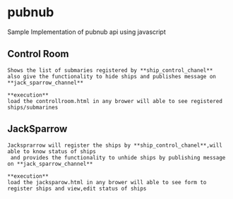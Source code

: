 # pubnub

Sample Implementation of pubnub api using javascript


## Control Room ##

    Shows the list of submaries registered by **ship_control_chanel**
    also give the functionality to hide ships and publishes message on **jack_sparrow_channel**
    
    **execution**
    load the controllroom.html in any brower will able to see registered ships/submarines

 

## JackSparrow ##

    Jacksprarrow will register the ships by **ship_control_chanel**,will able to know status of ships
     and provides the functionality to unhide ships by publishing message on **jack_sparrow_channel**
    
    **execution**
    load the jacksparow.html in any brower will able to see form to register ships and view,edit status of ships
